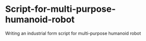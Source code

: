 # Script-for-multi-purpose-humanoid-robot
Writing an industrial form script for multi-purpose humanoid robot
